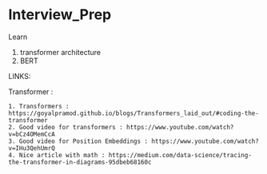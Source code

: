 # Interview_Prep


Learn

1. transformer architecture
2. BERT


LINKS:

Transformer :

    1. Transformers : https://goyalpramod.github.io/blogs/Transformers_laid_out/#coding-the-transformer
    2. Good video for transformers : https://www.youtube.com/watch?v=bCz4OMemCcA 
    3. Good video for Position Embeddings : https://www.youtube.com/watch?v=IHu3QehUmrQ
    4. Nice article with math : https://medium.com/data-science/tracing-the-transformer-in-diagrams-95dbeb68160c
